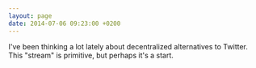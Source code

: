 ```yaml
---
layout: page
date: 2014-07-06 09:23:00 +0200
---
```


I've been thinking a lot lately about decentralized alternatives to Twitter. This "stream" is primitive, but perhaps it's a start.
